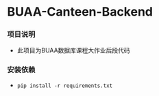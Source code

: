# BUAA-Canteen-Backend

### 项目说明
- 此项目为BUAA数据库课程大作业后段代码

### 安装依赖

- `pip install -r requirements.txt`